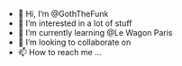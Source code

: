 - 👋 Hi, I’m @GothTheFunk
- 👀 I’m interested in a lot of stuff
- 🌱 I’m currently learning @Le Wagon Paris 
- 💞️ I’m looking to collaborate on
- 📫 How to reach me ...

<!---
GothTheFunk/GothTheFunk is a ✨ special ✨ repository because its `README.md` (this file) appears on your GitHub profile.
You can click the Preview link to take a look at your changes.
--->
